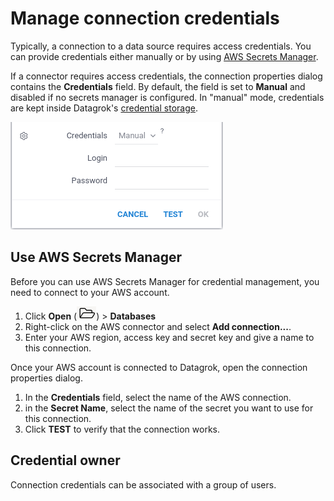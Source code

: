 # Manage connection credentials


Typically, a connection to a data source requires access credentials. 
You can provide credentials either manually or by using [AWS Secrets Manager](https://aws.amazon.com/secrets-manager/getting-started/).

If a connector requires access credentials, the connection properties dialog contains the **Credentials** field. 
By default, the field is set to **Manual** and disabled if no secrets manager is configured.
In "manual" mode, credentials are kept inside Datagrok's [credential storage](/help/govern/security#credentials-storage).

![Credentials field](/help/images/access/credentials-field.png)


## Use AWS Secrets Manager

Before you can use AWS Secrets Manager for credential management, you need to connect to your AWS account.

1. Click **Open** (![Open](/help/images/open-icon.png)) > **Databases** 
2. Right-click on the AWS connector and select **Add connection...**. 
3. Enter your AWS region, access key and secret key and give a name to this connection.     

Once your AWS account is connected to Datagrok, open the connection properties dialog.

1. In the **Credentials** field, select the name of the AWS connection.
2. in the **Secret Name**, select the name of the secret you want to use for this connection.
3. Click **TEST** to verify that the connection works. 

## Credential owner

Connection credentials can be associated with a group of users. 
